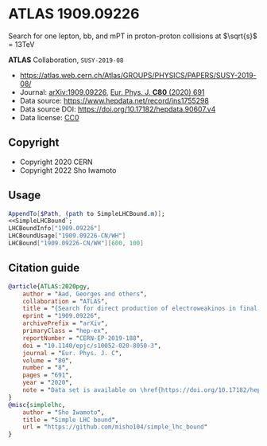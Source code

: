 # ATLAS 1909.09226

Search for one lepton, bb, and mPT in proton-proton collisions at $\sqrt{s}$ = 13TeV

**ATLAS** Collaboration, `SUSY-2019-08`

- <https://atlas.web.cern.ch/Atlas/GROUPS/PHYSICS/PAPERS/SUSY-2019-08/>
- Journal:
  [arXiv:1909.09226](https://arxiv.org/abs/1909.09226),
  [Eur. Phys. J. **C80** (2020) 691](https://doi.org/10.1140/epjc/s10052-020-8050-3)
- Data source: <https://www.hepdata.net/record/ins1755298>
- Data source DOI: <https://doi.org/10.17182/hepdata.90607.v4>
- Data license: [CC0](https://creativecommons.org/cc0)

## Copyright

- Copyright 2020 CERN
- Copyright 2022 Sho Iwamoto

## Usage

```mathematica
AppendTo[$Path, (path to SimpleLHCBound.m)];
<<SimpleLHCBound`;
LHCBoundInfo["1909.09226"]
LHCBoundUsage["1909.09226-CN/WH"]
LHCBound["1909.09226-CN/WH"][600, 100]
```

## Citation guide

```bibtex
@article{ATLAS:2020pgy,
    author = "Aad, Georges and others",
    collaboration = "ATLAS",
    title = "{Search for direct production of electroweakinos in final states with one lepton, missing transverse momentum and a Higgs boson decaying into two $b$-jets in $pp$ collisions at $\sqrt{s}=13$ TeV with the ATLAS detector}",
    eprint = "1909.09226",
    archivePrefix = "arXiv",
    primaryClass = "hep-ex",
    reportNumber = "CERN-EP-2019-188",
    doi = "10.1140/epjc/s10052-020-8050-3",
    journal = "Eur. Phys. J. C",
    volume = "80",
    number = "8",
    pages = "691",
    year = "2020",
    note = "Data set is available on \href{https://doi.org/10.17182/hepdata.90607.v4}{HEPData}"
}
@misc{simplelhc,
    author = "Sho Iwamoto",
    title = "Simple LHC bound",
    url = "https://github.com/misho104/simple_lhc_bound"
}
```
